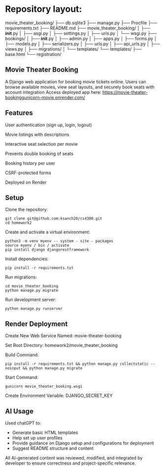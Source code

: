 # Repository layout:
movie_theater_booking/
├── db.sqlite3
├── manage.py
├── Procfile
├── requirements.txt
├── README.md
├── movie_theater_booking/
│   ├── __init__.py
│   ├── asgi.py
│   ├── settings.py
│   ├── urls.py
│   └── wsgi.py
├── bookings/
│   ├── __init__.py
│   ├── admin.py
│   ├── apps.py
│   ├── forms.py
│   ├── models.py
│   ├── serializers.py
│   ├── urls.py
│   ├── api_urls.py
│   ├── views.py
│   ├── migrations/
│   └── templates/
└── templates/
    ├── base.html
    └── registration/



## Movie Theater Booking
A Django web application for booking movie tickets online. Users can browse available movies, view seat layouts, and securely book seats with account integration
Access deployed app here: https://movie-theater-bookinggunicorn-movie.onrender.com/ 

## Features
User authentication (sign up, login, logout)

Movie listings with descriptions

Interactive seat selection per movie

Prevents double booking of seats

Booking history per user

CSRF-protected forms

Deployed on Render


## Setup 

Clone the repository:

    git clone git@github.com:ksanch20/cs4300.git
    cd homework2

Create and activate a virtual environment:

    python3 -m venv myenv -- system - site - packages
    source myenv / bin / activate
    pip install django djangorestframework


Install dependencies:

    pip install -r requirements.txt

Run migrations:

    cd movie_theater_booking
    python manage.py migrate

Run development server:

    python manage.py runserver


## Render Deployment 

Create New Web Service Named: movie-theater-booking

Set Root Directory: homework2/movie_theater_booking

Build Command:

    pip install -r requirements.txt && python manage.py collectstatic --noinput && python manage.py migrate

Start Command:

    gunicorn movie_theater_booking.wsgi


Create Environment Variable: DJANGO_SECRET_KEY 

## AI Usage
Used chatGPT to:
- Generate basic HTML templates
- Help set up user profiles 
- Provide guidance on Django setup and configurations for deployment
- Suggest README structure and content

All AI-generated content was reviewed, modified, and integrated by developer
to ensure correctness and project-specific relevance. 




